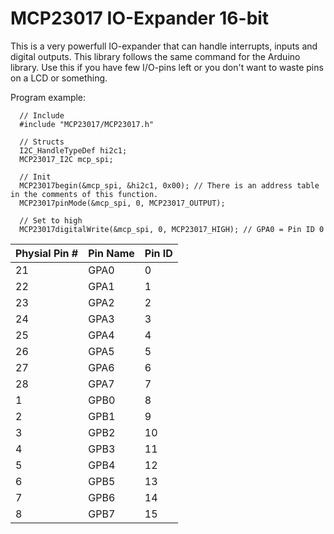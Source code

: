 # MCP23017 IO-Expander 16-bit
This is a very powerfull IO-expander that can handle interrupts, inputs and digital outputs. This library follows the
same command for the Arduino library. Use this if you have few I/O-pins left or you don't want to waste pins on a LCD 
or something. 

Program example:

```
  // Include
  #include "MCP23017/MCP23017.h"

  // Structs
  I2C_HandleTypeDef hi2c1;
  MCP23017_I2C mcp_spi;

  // Init
  MCP23017begin(&mcp_spi, &hi2c1, 0x00); // There is an address table in the comments of this function.
  MCP23017pinMode(&mcp_spi, 0, MCP23017_OUTPUT);
  
  // Set to high
  MCP23017digitalWrite(&mcp_spi, 0, MCP23017_HIGH); // GPA0 = Pin ID 0
```

Physial Pin #| Pin Name | Pin ID
----|------|------------------------------
21 | GPA0 | 0
22 | GPA1 | 1
23 | GPA2 | 2
24 | GPA3 | 3
25 | GPA4 | 4
26 | GPA5 | 5
27 | GPA6 | 6
28 | GPA7 | 7
1 | GPB0 |  8
2 | GPB1 |  9
3 | GPB2 | 10
4 | GPB3 | 11
5 | GPB4 | 12
6 | GPB5 | 13
7 | GPB6 | 14
8 | GPB7 | 15
